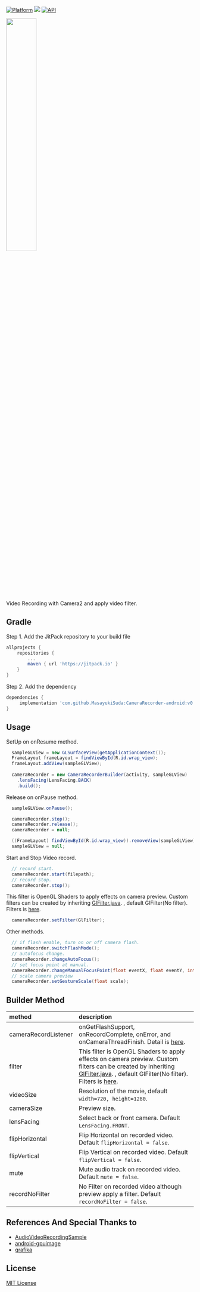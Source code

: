 
[![Platform](https://img.shields.io/badge/platform-android-green.svg)](http://developer.android.com/index.html)
<img src="https://img.shields.io/badge/license-MIT-green.svg?style=flat">
[![API](https://img.shields.io/badge/API-21%2B-brightgreen.svg?style=flat)](https://android-arsenal.com/api?level=21)

<img src="https://github.com/MasayukiSuda/CameraRecorder-android/blob/master/logo/camerarecorder-logotype3.png" width="40%"><br>
Video Recording with Camera2 and apply video filter.<br>


## Gradle
Step 1. Add the JitPack repository to your build file
```groovy
allprojects {
	repositories {
		...
		maven { url 'https://jitpack.io' }
	}
}
```
Step 2. Add the dependency
```groovy
dependencies {
	 implementation 'com.github.MasayukiSuda:CameraRecorder-android:v0.1.5'
}
```

## Usage
SetUp on onResume method.
```JAVA  
  sampleGLView = new GLSurfaceView(getApplicationContext());
  FrameLayout frameLayout = findViewById(R.id.wrap_view);
  frameLayout.addView(sampleGLView);
  
  cameraRecorder = new CameraRecorderBuilder(activity, sampleGLView)
    .lensFacing(LensFacing.BACK)
    .build();
```
Release on onPause method.
```JAVA
  sampleGLView.onPause();      

  cameraRecorder.stop();
  cameraRecorder.release();
  cameraRecorder = null;

  ((FrameLayout) findViewById(R.id.wrap_view)).removeView(sampleGLView);
  sampleGLView = null;
```
Start and Stop Video record.
```JAVA
  // record start.
  cameraRecorder.start(filepath);
  // record stop.
  cameraRecorder.stop();
```
This filter is OpenGL Shaders to apply effects on camera preview. Custom filters can be created by inheriting <a href="https://github.com/MasayukiSuda/CameraRecorder-android/blob/master/camerarecorder/src/main/java/com/daasuu/camerarecorder/egl/filter/GlFilter.java">GlFilter.java</a>. , default GlFilter(No filter). Filters is <a href="https://github.com/MasayukiSuda/CameraRecorder-android/tree/master/camerarecorder/src/main/java/com/daasuu/camerarecorder/egl/filter">here</a>. 
```JAVA
  cameraRecorder.setFilter(GlFilter);
```
Other methods.
```JAVA
  // if flash enable, turn on or off camera flash. 
  cameraRecorder.switchFlashMode();
  // autofocus change.
  cameraRecorder.changeAutoFocus();
  // set focus point at manual.
  cameraRecorder.changeManualFocusPoint(float eventX, float eventY, int viewWidth, int viewHeight); 
  // scale camera preview
  cameraRecorder.setGestureScale(float scale);
```

## Builder Method
| method | description |
|:---|:---|
| cameraRecordListener | onGetFlashSupport, onRecordComplete, onError, and onCameraThreadFinish. Detail is <a href="https://github.com/MasayukiSuda/CameraRecorder-android/blob/f89aa300178ca61f7e4a30ad9bcdc48ab14412ba/camerarecorder/src/main/java/com/daasuu/camerarecorder/CameraRecordListener.java">here</a>. |
| filter | This filter is OpenGL Shaders to apply effects on camera preview. Custom filters can be created by inheriting <a href="https://github.com/MasayukiSuda/CameraRecorder-android/blob/master/camerarecorder/src/main/java/com/daasuu/camerarecorder/egl/filter/GlFilter.java">GlFilter.java</a>. , default GlFilter(No filter). Filters is <a href="https://github.com/MasayukiSuda/CameraRecorder-android/tree/master/camerarecorder/src/main/java/com/daasuu/camerarecorder/egl/filter">here</a>. |
| videoSize | Resolution of the movie, default `width=720, height=1280`. |
| cameraSize | Preview size. |
| lensFacing | Select back or front camera. Default `LensFacing.FRONT`.  |
| flipHorizontal | Flip Horizontal on recorded video. Default `flipHorizontal = false`. |
| flipVertical | Flip Vertical on recorded video. Default `flipVertical = false`. |
| mute | Mute audio track on recorded video. Default `mute = false`. |
| recordNoFilter | No Filter on recorded video although preview apply a filter. Default `recordNoFilter = false`. |


## References And Special Thanks to
* [AudioVideoRecordingSample](https://github.com/saki4510t/AudioVideoRecordingSample)
* [android-gpuimage](https://github.com/CyberAgent/android-gpuimage)
* [grafika](https://github.com/google/grafika)




## License

[MIT License](https://github.com/MasayukiSuda/CameraRecorder-android/blob/master/LICENSE)

